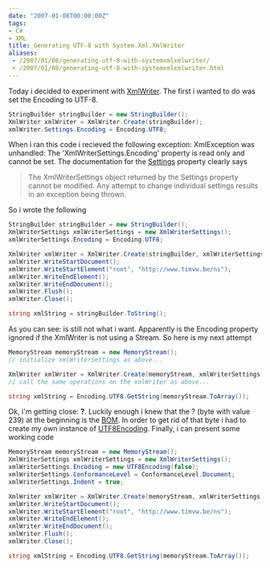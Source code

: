 ```yaml
---
date: "2007-01-08T00:00:00Z"
tags:
- C#
- XML
title: Generating UTF-8 with System.Xml.XmlWriter
aliases:
 - /2007/01/08/generating-utf-8-with-systemxmlxmlwriter/
 - /2007/01/08/generating-utf-8-with-systemxmlxmlwriter.html
---
```

Today i decided to experiment with [XmlWriter](http://msdn2.microsoft.com/en-us/library/system.xml.xmlwriter.aspx). The first i wanted to do was set the Encoding to UTF-8.

```csharp
StringBuilder stringBuilder = new StringBuilder();
XmlWriter xmlWriter = XmlWriter.Create(stringBuilder);
xmlWriter.Settings.Encoding = Encoding.UTF8;
```

When i ran this code i recieved the following exception: XmlException was unhandled: The 'XmlWriterSettings.Encoding' property is read only and cannot be set. The documentation for the [Settings](http://msdn2.microsoft.com/en-us/library/system.xml.xmlwriter.settings.aspx) property clearly says

> <div>
>   The XmlWriterSettings object returned by the Settings property cannot be modified. Any attempt to change individual settings results in an exception being thrown.
> </div>

So i wrote the following

```csharp
StringBuilder stringBuilder = new StringBuilder();
XmlWriterSettings xmlWriterSettings = new XmlWriterSettings();
xmlWriterSettings.Encoding = Encoding.UTF8;

XmlWriter xmlWriter = XmlWriter.Create(stringBuilder, xmlWriterSettings);
xmlWriter.WriteStartDocument();
xmlWriter.WriteStartElement("root", "http://www.timvw.be/ns");
xmlWriter.WriteEndElement();
xmlWriter.WriteEndDocument();
xmlWriter.Flush();
xmlWriter.Close();

string xmlString = stringBuilder.ToString();
```

As you can see: **<?xml version="1.0" encoding="utf-16"?><root xmlns="http://www.timvw.be/ns" />** is still not what i want. Apparently is the Encoding property ignored if the XmlWriter is not using a Stream. So here is my next attempt

```csharp
MemoryStream memoryStream = new MemoryStream();
// initialize xmlWriterSettings as above...

XmlWriter xmlWriter = XmlWriter.Create(memoryStream, xmlWriterSettings);
// call the same operations on the xmlWriter as above...

string xmlString = Encoding.UTF8.GetString(memoryStream.ToArray());
```

Ok, i'm getting close: **?<?xml version="1.0" encoding="utf-8"?><root xmlns="http://www.timvw.be/ns" />**. Luckily enough i knew that the ? (byte with value 239) at the beginning is the [BOM](http://en.wikipedia.org/wiki/Byte_Order_Mark). In order to get rid of that byte i had to create my own instance of [UTF8Encoding](http://msdn2.microsoft.com/en-us/library/system.text.utf8encoding.aspx). Finally, i can present some working code

```csharp
MemoryStream memoryStream = new MemoryStream();
XmlWriterSettings xmlWriterSettings = new XmlWriterSettings();
xmlWriterSettings.Encoding = new UTF8Encoding(false);
xmlWriterSettings.ConformanceLevel = ConformanceLevel.Document;
xmlWriterSettings.Indent = true;

XmlWriter xmlWriter = XmlWriter.Create(memoryStream, xmlWriterSettings);
xmlWriter.WriteStartDocument();
xmlWriter.WriteStartElement("root", "http://www.timvw.be/ns");
xmlWriter.WriteEndElement();
xmlWriter.WriteEndDocument();
xmlWriter.Flush();
xmlWriter.Close();

string xmlString = Encoding.UTF8.GetString(memoryStream.ToArray());
```
